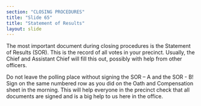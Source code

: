 ```yaml
---
section: "CLOSING PROCEDURES"
title: "Slide 65"
title: "Statement of Results"
layout: slide
---
```


The most important document during closing procedures is the Statement of Results (SOR). This is the record of all votes in your precinct. Usually, the Chief and Assistant Chief will fill this out, possibly with help from other officers.

Do not leave the polling place without signing the SOR – A and the SOR - B! Sign on the same numbered row as you did on the Oath and Compensation sheet in the morning. This will help everyone in the precinct check that all documents are signed and is a big help to us here in the office.